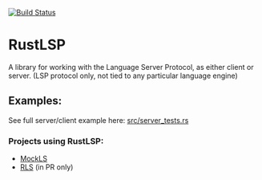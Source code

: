 [![Build Status](https://travis-ci.org/RustDT/RustLSP.svg?branch=master)](https://travis-ci.org/RustDT/RustLSP)

# RustLSP
A library for working with the Language Server Protocol, as either client or server.
(LSP protocol only, not tied to any particular language engine)

## Examples:

See full server/client example here:
[src/server_tests.rs](src/server_tests.rs)

### Projects using RustLSP:
* [MockLS](https://github.com/RustDT/MockLS)
* [RLS](https://github.com/jonathandturner/rls/pull/96) (in PR only)
